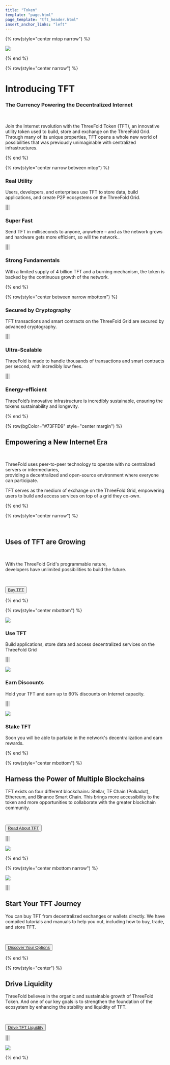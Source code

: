 ```yaml
---
title: "Token"
template: "page.html"
page_template: "tft_header.html"
insert_anchor_links: "left"
---
```


<!-- section 1 (be the Internet) -->

{% row(style="center mtop narrow") %}

![](tft_header1.png#medium)

{% end %}

{% row(style="center narrow") %}

# Introducing TFT
### The Currency Powering the Decentralized Internet 

<br>

Join the Internet revolution with the ThreeFold Token (TFT), an innovative utility token used to build, store and exchange on the ThreeFold Grid. Through many of its unique properties, TFT opens a whole new world of possibilities that was previously unimaginable with centralized infrastructures.

{% end %}

{% row(style="center narrow between mtop") %}

### **Real Utility**
Users, developers, and enterprises use TFT to store data, build applications, and create P2P ecosystems on the ThreeFold Grid.

|||

### **Super Fast**
Send TFT in milliseconds to anyone, anywhere – and as the network grows and hardware gets more efficient, so will the network..

|||

### **Strong Fundamentals**
With a limited supply of 4 billion TFT and a burning mechanism, the token is backed by the continuous growth of the network.

{% end %}

{% row(style="center between narrow mbottom") %}

### **Secured by Cryptography**
TFT transactions and smart contracts on the ThreeFold Grid are secured by advanced cryptography.

|||


### **Ultra-Scalable**
ThreeFold is made to handle thousands of transactions and smart contracts per second, with incredibly low fees.

|||


### **Energy-efficient**
ThreeFold’s innovative infrastructure is incredibly sustainable, ensuring the tokens sustainability and longevity.

{% end %}

{% row(bgColor="#73FFD9" style="center margin") %}


## Empowering a **New Internet Era**

<br>

ThreeFold uses peer-to-peer technology to operate with no centralized servers or intermediaries, <br>providing a decentralized and open-source environment where everyone can participate. <br>

TFT serves as the medium of exchange on the ThreeFold Grid, empowering users to build and access services on top of a grid they co-own.

{% end %}

{% row(style="center narrow") %}

<br>

## Uses of **TFT** are Growing

<br>

With the ThreeFold Grid's programmable nature, 
<br>
developers have unlimited possibilities to build the future.

<br>

<button>[Buy TFT](https://library.threefold.me/info/threefold#/tokens/threefold__token_howtos)</button>

{% end %}

{% row(style="center mbottom") %}

![](use.png)

### **Use TFT**
Build applications, store data and access decentralized services on the ThreeFold Grid

|||

![](disc.png)
### **Earn Discounts**
Hold your TFT and earn up to 60% discounts on Internet capacity.  

|||

![](stake.png)
### **Stake TFT**
Soon you will be able to partake in the network's decentralization and earn rewards.

{% end %}

{% row(style="center mbottom") %}

## Harness the Power of **Multiple Blockchains**

TFT exists on four different blockchains: Stellar, TF Chain (Polkadot), Ethereum, and Binance Smart Chain. This brings more accessibility to the token and more opportunities to collaborate with the greater blockchain community.

<br>

<button>[Read About TFT](https://library.threefold.me/info/threefold#/tokens/threefold__tokens_home)</button>

|||

![](tft_network.png#mx-auto)

{% end %}


{% row(style="center mbottom narrow") %}

![](tft_burn.jpg#mx-auto)

|||

## Start Your **TFT Journey**

You can buy TFT from decentralized exchanges or wallets directly. We have compiled tutorials and manuals to help you out, including how to buy, trade, and store TFT.

<br>

<button>[Discover Your Options](https://library.threefold.me/info/threefold#/tokens/threefold__tft_ecosystem)</button>

{% end %}

{% row(style="center") %}

## Drive **Liquidity**

ThreeFold believes in the organic and sustainable growth of ThreeFold Token. And one of our key goals is to strengthen the foundation of the ecosystem by enhancing the stability and liquidity of TFT.

<br>

<button>[Drive TFT Liquidity](https://library.threefold.me/info/threefold#/tokens/threefold__tft_liquidity)</button>

|||

![](tft_loyalty.jpg#mx-auto)

{% end %}
